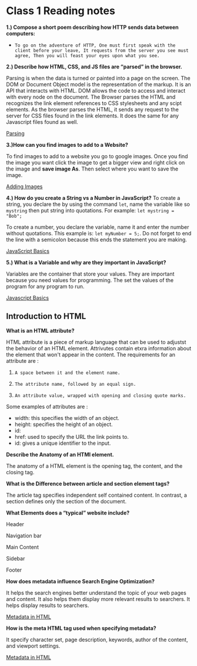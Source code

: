 # Class 1 Reading notes

**1.) Compose a short poem describing how HTTP sends data between computers:**

- `To go on the adventure of HTTP,
One must first speak with the client before your leave,
It requests from the server you see must agree,
Then you will feast your eyes upon what you see.`

**2.) Describe how HTML, CSS, and JS files are “parsed” in the browser.**

Parsing is when the data is turned or painted into a page on the screen. The DOM or Document Object model is the representation of the markup. It is an API that interacts with HTML.
DOM allows the code to access and interact with every node on the document.  The Browser parses the HTML and recognizes the link element references to CSS stylesheets and any scipt elements. As the browser parses the HTML, it sends any request to the server for CSS files found in the link elements. It does the same for any Javascript files found as well.

[Parsing](https://developer.mozilla.org/en-US/docs/Learn/Getting_started_with_the_web/How_the_Web_works)

**3.)How can you find images to add to a Website?**

 To find images to add to a website you go to google images. Once you find the image you want click the image to get a bigger view and right click on the image and **save image As**. Then select where you want to save the image.

[Adding Images](https://developer.mozilla.org/en-US/docs/Learn/Getting_started_with_the_web/What_will_your_website_look_like)

**4.) How do you create a String vs a Number in JavaScript?**
To create a string, you declare the by using the command `let`, name the variable like so `mystring` then put string into quotations. For example: `let mystring = "Bob";`

To create a number, you declare  the variable, name it and enter the number without quotations. This example is: `let myNumber = 5;`. Do not forget to end the line with a semicolon because this ends the statement you are making.

[JavaScript Basics](https://developer.mozilla.org/en-US/docs/Learn/Getting_started_with_the_web/JavaScript_basics)

**5.) What is a Variable and why are they important in JavaScript?**

Variables are the container that store your values. They are important because you need values for programming.  The set the values of the program for any program to run.

[Javascript Basics](https://developer.mozilla.org/en-US/docs/Learn/Getting_started_with_the_web/JavaScript_basics)

## Introduction to HTML

**What is an HTML attribute?**

HTML attribute is a piece of markup language that can be used to adjustst the behavior of an HTML element. Attrivutes contain etxra information about the element that won't appear in the content. The requirements for an attribute are :

1. `A space between it and the element name.`

2. `The attribute name, followed by an equal sign.`

3. `An attribute value, wrapped with opening and closing quote marks.`

Some examples of attributes are :

- width: this specifies the width of an object.
- height: specifies the height of an object.
- id:
- href: used to specify the URL the link points to.
- id: gives a unique identifier to the input.

**Describe the Anatomy of an HTMl element.**

The anatomy of a HTML element is the opening tag, the content, and the closing tag.

**What is the Difference between article and section element tags?**

The article tag specifies independent self contained content. In contrast, a section defines only the section of the document.

**What Elements does a “typical” website include?**

Header

Navigation bar

Main Content

Sidebar

Footer

**How does metadata influence Search Engine Optimization?**

It helps the search engines better understand the topic of your web pages and content. It also helps them display more relevant results to searchers. It helps display results to searchers.

[Metadata in HTML](https://developer.mozilla.org/en-US/docs/Learn/HTML/Introduction_to_HTML/The_head_metadata_in_HTML)

**How is the meta HTML tag used when specifying metadata?**

It specify character set, page description, keywords, author of the content, and viewport settings.

[Metadata in HTML](https://developer.mozilla.org/en-US/docs/Learn/HTML/Introduction_to_HTML/The_head_metadata_in_HTML)